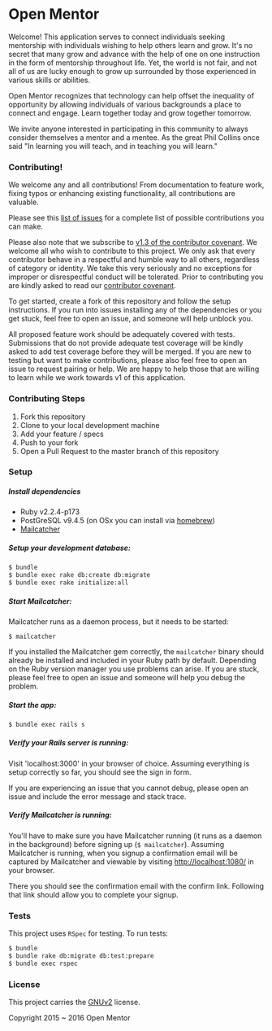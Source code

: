 # Open Mentor

Welcome! This application serves to connect individuals seeking mentorship with individuals wishing to
help others learn and grow. It's no secret that many grow and advance with the help of one on one instruction
in the form of mentorship throughout life. Yet, the world is not fair, and not all of us are lucky enough
to grow up surrounded by those experienced in various skills or abilities.

Open Mentor recognizes that technology can help offset the inequality of opportunity by allowing individuals of various backgrounds
a place to connect and engage. Learn together today and grow together tomorrow.

We invite anyone interested in participating in this community to always consider themselves a mentor and a mentee.
As the great Phil Collins once said "In learning you will teach, and in teaching you will learn."

### Contributing!

We welcome any and all contributions! From documentation to feature work, fixing typos or enhancing existing functionality, all
contributions are valuable.

Please see this [list of issues](https://github.com/OpenMentor/OpenMentor/issues) for a complete list of possible contributions you can make.

Please also note that we subscribe to [v1.3 of the contributor covenant](http://contributor-covenant.org/). We welcome all
who wish to contribute to this project. We only ask that every contributor behave in a respectful and humble way to all others,
regardless of category or identity. We take this very seriously and no exceptions for improper or disrespectful conduct
will be tolerated. Prior to contributing you are kindly asked to read our
[contributor covenant](https://github.com/OpenMentor/OpenMentor/blob/3e340701d0fd9fd9fb28c70e9612244f9179b164/CODE_OF_CONDUCT.md).

To get started, create a fork of this repository and follow the setup instructions. If you run into issues installing any of the
dependencies or you get stuck, feel free to open an issue, and someone will help unblock you.

All proposed feature work should be adequately covered with tests. Submissions that do not provide adequate test coverage will be kindly
asked to add test coverage before they will be merged. If you are new to testing but want to make contributions, please also feel free
to open an issue to request pairing or help. We are happy to help those that are willing to learn while we work towards v1 of this application.

### Contributing Steps

1. Fork this repository
2. Clone to your local development machine
3. Add your feature / specs
4. Push to your fork
5. Open a Pull Request to the master branch of this repository

### Setup

##### Install dependencies

- Ruby v2.2.4-p173
- PostGreSQL v9.4.5 (on OSx you can install via [homebrew](http://brew.sh/))
- [Mailcatcher](http://mailcatcher.me/)

##### Setup your development database:

```bash
$ bundle
$ bundle exec rake db:create db:migrate
$ bundle exec rake initialize:all
```

##### Start Mailcatcher:

Mailcatcher runs as a daemon process, but it needs to be started:

`$ mailcatcher`

If you installed the Mailcatcher gem correctly, the `mailcatcher` binary should already
be installed and included in your Ruby path by default. Depending on the Ruby version manager
you use problems can arise. If you are stuck, please feel free to open an issue and someone will
help you debug the problem.

##### Start the app:

```bash
$ bundle exec rails s
```

##### Verify your Rails server is running:

Visit 'localhost:3000' in your browser of choice. Assuming everything is setup correctly so far, you should
see the sign in form.

If you are experiencing an issue that you cannot debug, please open an issue and include the error message
and stack trace.

##### Verify Mailcatcher is running:

You'll have to make sure you have Mailcatcher running (it runs as a daemon in the background) before
signing up (`$ mailcatcher`). Assuming Mailcatcher is running, when you signup a confirmation email will be captured by
Mailcatcher and viewable by visiting [http://localhost:1080/](http://localhost:1080/) in your browser.

There you should see the confirmation email with the confirm link. Following that link should allow you
to complete your signup.

### Tests

This project uses `RSpec` for testing. To run tests:

```bash
$ bundle
$ bundle rake db:migrate db:test:prepare
$ bundle exec rspec
```

### License

This project carries the [GNUv2](https://github.com/OpenMentor/OpenMentor/blob/756e56a829630ef3d810cc953629fd977f8a1399/LICENSE.txt) license.

Copyright 2015 ~ 2016 Open Mentor
